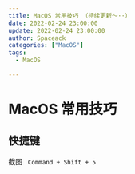 ```yaml
---
title: MacOS 常用技巧 （持续更新～··）
date: 2022-02-24 23:00:00
update: 2022-02-24 23:00:00
author: Spaceack
categories: ["MacOS"]
tags: 
  - MacOS

---
```

# MacOS 常用技巧
## 快捷键
截图 ` Command + Shift + 5`
